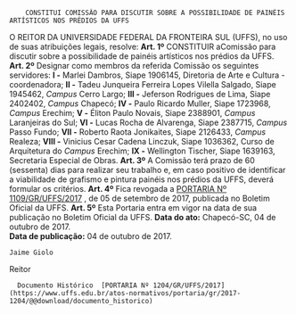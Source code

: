        CONSTITUI COMISSÃO PARA DISCUTIR SOBRE A POSSIBILIDADE DE PAINÉIS ARTÍSTICOS NOS PRÉDIOS DA UFFS  

 O REITOR DA UNIVERSIDADE FEDERAL DA FRONTEIRA SUL (UFFS), no uso de suas atribuições legais, resolve:   **Art. 1º** CONSTITUIR aComissão para discutir sobre a possibilidade de painéis artísticos nos prédios da UFFS.   **Art. 2º** Designar como membros da referida Comissão os seguintes servidores: **I -** Marlei Dambros, Siape 1906145, Diretoria de Arte e Cultura - coordenadora; **II -** Tadeu Junqueira Ferreira Lopes Vilella Salgado, Siape 1945462, *Campus* Cerro Largo; **III -** Jeferson Rodrigues de Lima, Siape 2402402, *Campus* Chapecó; **IV -** Paulo Ricardo Muller, Siape 1723968, *Campus* Erechim; **V -** Éliton Paulo Novais, Siape 2388901, *Campus* Laranjeiras do Sul; **VI -** Lucas Rocha de Alvarenga, Siape 2387715, *Campus* Passo Fundo; **VII -** Roberto Raota Jonikaites, Siape 2126433, *Campus* Realeza; **VIII -** Vinicius Cesar Cadena Linczuk, Siape 1036362, Curso de Arquitetura do *Campus* Erechim; **IX -** Wellington Tischer, Siape 1639163, Secretaria Especial de Obras.   **Art. 3º** A Comissão terá prazo de 60 (sessenta) dias para realizar seu trabalho e, em caso positivo de identificar a viabilidade de grafismo e pintura painéis nos prédios da UFFS, deverá formular os critérios.   **Art. 4º** Fica revogada a [PORTARIA Nº 1109/GR/UFFS/2017](https://www.uffs.edu.br/atos-normativos/portaria/gr/2017-1109)  , de 05 de setembro de 2017, publicada no Boletim Oficial da UFFS.   **Art. 5º** Esta Portaria entra em vigor na data de sua publicação no Boletim Oficial da UFFS.      **Data do ato:** Chapecó-SC, 04 de outubro de 2017.   
 **Data de publicação:**  04 de outubro de 2017. 

    Jaime Giolo   
 Reitor 

      Documento Histórico  [PORTARIA Nº 1204/GR/UFFS/2017](https://www.uffs.edu.br/atos-normativos/portaria/gr/2017-1204/@@download/documento_historico)     
      